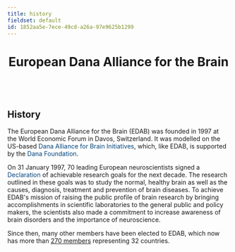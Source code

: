 ```yaml
---
title: history
fieldset: default
id: 1852aa5e-7ece-49cd-a26a-97e9625b1299
---
```

<div id="main_body"> <h1> </h1> <!-- <p id="P4">Lorem ipsum dolor sit amet, consectetur adipisicing elit, sed do eiusmod tempor incididunt ut labore et dolore magna aliqua. Ut enim ad minim veniam, quis nostrud exercitation ullamco laboris nisi ut aliquip ex ea commodo consequat.</p> <h2>This is a subtitle</h2> <p>Lorem ipsum dolor sit amet, consectetur adipiscing elit. Praesent et purus sapien. Praesent neque nibh, tristique vel bibendum vel, tristique nec velit. Duis dolor ipsum, pretium ut tincidunt ac, consequat vitae massa. In hac habitasse platea dictumst. Aliquam elit magna, eleifend a pellentesque eu, volutpat id mauris. Etiam augue nunc, faucibus quis fringilla vel, viverra eget nunc. Ut consectetur aliquam vulputate. Curabitur ac lorem ac est luctus sodales sit amet sit amet lorem. Ut neque arcu, ultrices vitae mollis ac, faucibus quis ipsum. Duis id neque quis tortor pulvinar convallis quis at mauris. Proin at ligula et mi consequat ultricies vel sed nisl.</p> <ul> <li>Lorem ipsum dolor sit amet</li> <li>Lorem ipsum dolor sit amet</li> <li>Lorem ipsum dolor sit amet</li> </ul> <h2>This is a subtitle</h2> <p>Lorem ipsum dolor sit amet, consectetur adipiscing elit. Praesent et purus sapien. Praesent neque nibh, tristique vel bibendum vel, tristique nec velit. Duis dolor ipsum, pretium ut tincidunt ac, consequat vitae massa. In hac habitasse platea dictumst. Aliquam elit magna, eleifend a pellentesque eu, volutpat id mauris. Etiam augue nunc, faucibus quis fringilla vel, viverra eget nunc. Ut consectetur aliquam vulputate. Curabitur ac lorem ac est luctus sodales sit amet sit amet lorem. Ut neque arcu, ultrices vitae mollis ac, faucibus quis ipsum. Duis id neque quis tortor pulvinar convallis quis at mauris. Proin at ligula et mi consequat ultricies vel sed nisl.</p> <ul> <li>Lorem ipsum dolor sit amet</li> <li>Lorem ipsum dolor sit amet</li> <li>Lorem ipsum dolor sit amet</li> </ul> --> <div id="ctl00_ContentPlaceHolder1_cntMainContent"> <h1 align="center">European Dana Alliance for the Brain</h1> <br><h2><br>History</h2> <p>The European Dana Alliance for the Brain (EDAB) was founded in 1997 at the World Economic Forum in Davos, Switzerland. It was modelled on the US-based<span class="Apple-converted-space">&nbsp;</span><a style="color: rgb(0, 67, 124); text-decoration: none;" href="/about/dabi/" target="_blank">Dana Alliance for Brain Initiatives</a>, which, like EDAB, is supported by the<span class="Apple-converted-space">&nbsp;</span><a style="color: rgb(0, 67, 124); text-decoration: none;" href="http://www.dana.org/" target="_blank">Dana Foundation</a>.</p> <p>On 31 January 1997, 70 leading European neuroscientists signed a <a title="Declaration" style="color: rgb(0, 67, 124); text-decoration: none;" href="/About/EDAB/Declaration/">Declaration</a><span class="Apple-converted-space">&nbsp;</span>of achievable research goals for the next decade. The research outlined in these goals was to study the normal, healthy brain as well as the causes, diagnosis, treatment and prevention of brain diseases. To achieve EDAB's mission of raising the public profile of brain research by bringing accomplishments in scientific laboratories to the general public and policy makers, the scientists also made a commitment to increase awareness of brain disorders and the importance of neuroscience.</p> <p>Since then, many other members have been elected to EDAB, which now has more than <a title="EDAB-April-2018" href="/uploadedFiles/Pdfs/EDAB-July-2018.pdf">270 members</a> representing 32 countries.</p> <br><br><br><br><br><br><br><br><br><br><br><br><br><br><br><br><br><br><br><br><br><br><br><br><br><br><br><br><br><br><br><br><br><br><br><br><br><br><br><br><br><br><br><br><br><br><br><br><br><br><br><br><br><br><br><br><br><br><br><br> </div> </div>
